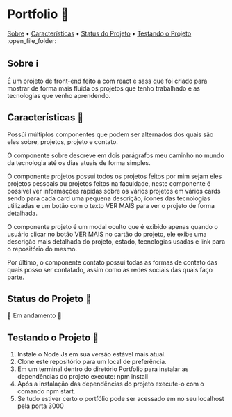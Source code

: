 # Portfolio :rocket:

<p>
 <a href="#Sobre">Sobre</a> •  
 <a href="#Características">Características</a> • 
 <a href="#Status">Status do Projeto</a> • 
 <a href="#Teste">Testando o Projeto</a> 
 :open_file_folder:
</p>

<a name="Sobre"></a>
## Sobre :information_source:
É um projeto de front-end feito a com react e sass que foi criado para mostrar de forma mais fluida os projetos que tenho trabalhado e as tecnologias que venho aprendendo.

<a name="Características"></a>
## Características :page_facing_up:
Possúi múltiplos componentes que podem ser alternados dos quais são eles sobre, projetos, projeto e contato.

O componente sobre descreve em dois parágrafos meu caminho no mundo da tecnologia até os dias atuais de forma simples.

O componente projetos possui todos os projetos feitos por mim sejam eles projetos pessoais ou projetos feitos na faculdade, neste componente é possível ver informações rápidas sobre os vários projetos em vários cards sendo para cada card uma pequena descrição, ícones das tecnologias utilizadas e um botão com o texto VER MAIS para ver o projeto de forma detalhada.

O componente projeto é um modal oculto que é exibido apenas quando o usuário clicar no botão VER MAIS no cartão do projeto, ele exibe uma descrição mais detalhada do projeto, estado, tecnologias usadas e link para o repositório do mesmo.

Por último, o componente contato possui todas as formas de contato das quais posso ser contatado, assim como as redes sociais das quais faço parte.

<a name="Status"></a>
## Status do Projeto :construction_worker:
:construction: Em andamento :construction:

<a name="Teste"></a>
## Testando o Projeto :running:

1. Instale o Node Js em sua versão estável mais atual.
2. Clone este repositório para um local de preferência.
3. Em um terminal dentro do diretório Portfolio para instalar as dependências do projeto execute: npm install 
4. Após a instalação das dependências do projeto execute-o com o comando npm start.
5. Se tudo estiver certo o portfólio pode ser acessado em no seu localhost pela porta 3000
